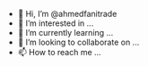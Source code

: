 - 👋 Hi, I’m @ahmedfanitrade
- 👀 I’m interested in ...
- 🌱 I’m currently learning ...
- 💞️ I’m looking to collaborate on ...
- 📫 How to reach me ...

<!---
ahmedfanitrade/ahmedfanitrade is a ✨ special ✨ repository because its `README.md` (this file) appears on your GitHub profile.
You can click the Preview link to take a look at your changes.
--->

